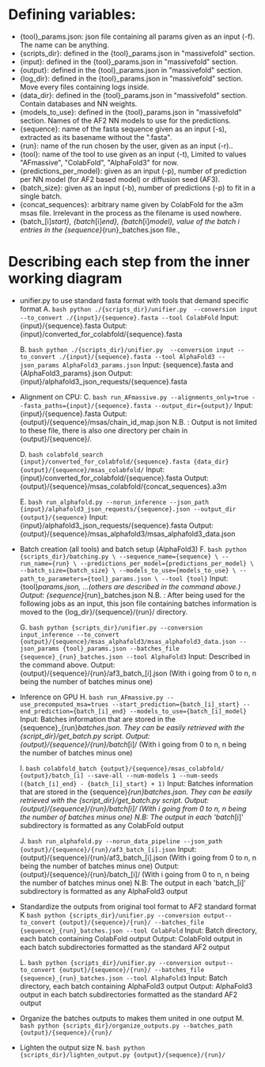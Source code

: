 # Defining variables:
  - {tool}_params.json: json file containing all params given as an input (-f). The name can be anything.
  - {scripts_dir}: defined in the {tool}_params.json in "massivefold" section.
  - {input}: defined in the {tool}_params.json in "massivefold" section.
  - {output}: defined in the {tool}_params.json in "massivefold" section.
  - {log_dir}: defined in the {tool}_params.json in "massivefold" section. Move every files containing logs inside.
  - {data_dir}: defined in the {tool}_params.json in "massivefold" section. Contain databases and NN weights.
  - {models_to_use}: defined in the {tool}_params.json in "massivefold" section. Names of the AF2 NN models to use for the predictions.
  - {sequence}: name of the fasta sequence given as an input (-s), extracted as its basename without the ".fasta".
  - {run}: name of the run chosen by the user, given as an input (-r)..
  - {tool}: name of the tool to use given as an input (-t), Limited to values "AFmassive", "ColabFold", "AlphaFold3" for now.
  - {predictions_per_model}: given as an input (-p), number of prediction per NN model (for AF2 based model) or diffusion seed (AF3).
  - {batch_size}: given as an input (-b), number of predictions (-p) to fit in a single batch.
  - {concat_sequences}: arbitrary name given by ColabFold for the a3m msas file. Irrelevant in the process as the filename is used nowhere.
  - {batch_[i]_start}, {batch_[i]_end}, {batch_[i]_model}, value of the batch i entries in the {sequence}_{run}_batches.json file., 

# Describing each step from the inner working diagram
- unifier.py to use standard fasta format with tools that demand specific format
  A. ```bash python ./{scripts_dir}/unifier.py  --conversion input --to_convert ./{input}/{sequence}.fasta --tool ColabFold```
    Input: {input}/{sequence}.fasta
    Output: {input}/converted_for_colabfold/{sequence}.fasta

  B. ```bash python ./{scripts_dir}/unifier.py  --conversion input --to_convert ./{input}/{sequence}.fasta --tool AlphaFold3 --json_params AlphaFold3_params.json```
    Input: {sequence}.fasta and {AlphaFold3_params}.json
    Output: {input}/alphafold3_json_requests/{sequence}.fasta

- Alignment on CPU:
  C. ```bash run_AFmassive.py --alignments_only=true --fasta_paths={input}/{sequence}.fasta --output_dir={output}/```
    Input: {input}/{sequence}.fasta
    Output: {output}/{sequence}/msas/chain_id_map.json
    N.B. : Output is not limited to these file, there is also one directory per chain in {output}/{sequence}/.

  D. ```bash colabfold_search {input}/converted_for_colabfold/{sequence}.fasta {data_dir} {output}/{sequence}/msas_colabfold/```
    Input: {input}/converted_for_colabfold/{sequence}.fasta
    Output: {output}/{sequence}/msas_colabfold/{concat_sequences}.a3m

  E. ```bash run_alphafold.py --norun_inference --json_path {input}/alphafold3_json_requests/{sequence}.json --output_dir {output}/{sequence}```
    Input: {input}/alphafold3_json_requests/{sequence}.fasta
    Output: {output}/{sequence}/msas_alphafold3/msas_alphafold3_data.json

- Batch creation (all tools) and batch setup (AlphaFold3)
  F. ```bash python {scripts_dir}/batching.py \
          --sequence_name={sequence} \
          --run_name={run} \
          --predictions_per_model={predictions_per_model} \
          --batch_size={batch_size} \
          --models_to_use={models_to_use} \
          --path_to_parameters={tool}_params.json \
          --tool {tool}```
    Input: {tool}_params.json, ...(others are described in the command above.)
    Output: {sequence}_{run}_batches.json
    N.B. : After being used for the following jobs as an input, this json file containing batches information is moved to the {log_dir}/{sequence}/{run}/ directory.

  G. ```bash python {scripts_dir}/unifier.py
          --conversion input_inference
          --to_convert {output}/{sequence}/msas_alphafold3/msas_alphafold3_data.json
          --json_params {tool}_params.json
          --batches_file {sequence}_{run}_batches.json
          --tool AlphaFold3```
    Input: Described in the command above.
    Output: {output}/{sequence}/{run}/af3_batch_[i].json (With i going from 0 to n, n being the number of batches minus one)

- Inference on GPU
  H. ```bash run_AFmassive.py --use_precomputed_msa=trues --start_prediction={batch_[i]_start} --end_prediction={batch_[i]_end} --models_to_use={batch_[i]_model}```
    Input: Batches information that are stored in the {sequence}_{run}_batches.json. They can be easily retrieved with the {script_dir}/get_batch.py script.
    Output: {output}/{sequence}/{run}/batch_[i]/ (With i going from 0 to n, n being the number of batches minus one)

  I. ```bash colabfold_batch
          {output}/{sequence}/msas_colabfold/
          {output}/batch_[i]
          --save-all
          --num-models 1
          --num-seeds ({batch_[i]_end} - {batch_[i]_start} + 1)```
    Input: Batches information that are stored in the {sequence}_{run}_batches.json. They can be easily retrieved with the {script_dir}/get_batch.py script.
    Output: {output}/{sequence}/{run}/batch_[i]/ (With i going from 0 to n, n being the number of batches minus one)
    N.B: The output in each 'batch_[i]' subdirectory is formatted as any ColabFold output

  J. ```bash run_alphafold.py --norun_data_pipeline --json_path {output}/{sequence}/{run}/af3_batch_[i].json```
    Input: {output}/{sequence}/{run}/af3_batch_[i].json (With i going from 0 to n, n being the number of batches minus one)
    Output: {output}/{sequence}/{run}/batch_[i]/ (With i going from 0 to n, n being the number of batches minus one)
    N.B: The output in each 'batch_[i]' subdirectory is formatted as any AlphaFold3 output

- Standardize the outputs from original tool format to AF2 standard format
  K ```bash python {scripts_dir}/unifier.py --conversion output--to_convert {output}/{sequence}/{run}/ --batches_file {sequence}_{run}_batches.json --tool ColabFold```
    Input: Batch directory, each batch containing ColabFold output
    Output: ColabFold output in each batch subdirectories formatted as the standard AF2 output

  L. ```bash python {scripts_dir}/unifier.py --conversion output--to_convert {output}/{sequence}/{run}/ --batches_file {sequence}_{run}_batches.json --tool AlphaFold3```
    Input: Batch directory, each batch containing AlphaFold3 output
    Output: AlphaFold3 output in each batch subdirectories formatted as the standard AF2 output

- Organize the batches outputs to makes them united in one output
  M. ```bash python {scripts_dir}/organize_outputs.py --batches_path {output}/{sequence}/{run}/```

- Lighten the output size
  N. ```bash python {scripts_dir}/lighten_output.py {output}/{sequence}/{run}/```
